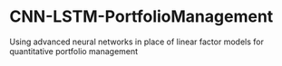 # CNN-LSTM-PortfolioManagement
Using advanced neural networks in place of linear factor models for quantitative portfolio management
